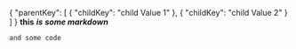 {
  "parentKey": [
    {
      "childKey": "child Value 1"
    },
    {
      "childKey": "child Value 2"
    }
  ]
}
**this**
***is***
***__some markdown__***

`and some code`
